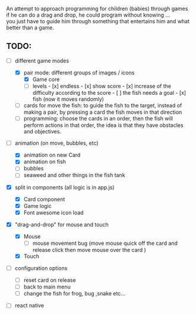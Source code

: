 An attempt to approach programming for children (babies) through games  
if he can do a drag and drop, he could program without knowing ...  
you just have to guide him through something that entertains him and what better than a game.  

## TODO:

- [ ] different game modes
	- [x] pair mode: different groups of images / icons
		- [x] Game core
      - [ ] levels
			- [x] endless
			- [x] show score
			- [x] increase of the difficulty according to the score 
			- [ ] the fish needs a goal
				- [x] fish (now it moves randomly)
	- [ ] cards for move the fish: to guide the fish to the target, instead of making a pair, by pressing a card the fish moves in that direction
	- [ ] programming: choose the cards in an order, then the fish will perform actions in that order, the idea is that they have obstacles and objectives.
- [ ] animation (on move, bubbles, etc)  
  - [x] animation on new Card  
  - [x] animation on fish
  - [ ] bubbles
  - [ ] seaweed and other things in the fish tank
- [x] split in components (all logic is in app.js)
	- [x] Card component
	- [x] Game logic
	- [x] Font awesome icon load
- [x] "drag-and-drop" for mouse and touch
	- [x] Mouse
		- [ ] mouse movement bug 
		(move mouse quick off the card and release click then move mouse over the card )
	- [x] Touch
- [ ] configuration options
	- [ ] reset card on release
	- [ ] back to main menu
  - [ ] change the fish for frog, bug ,snake etc...
- [ ] react native


